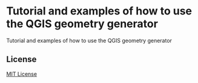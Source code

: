 # Tutorial and examples of how to use the QGIS geometry generator
Tutorial and examples of how to use the QGIS geometry generator

## License
[MIT License](LICENSE.md)
